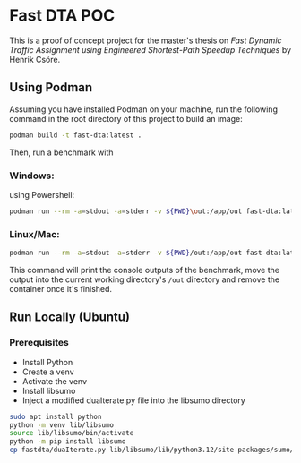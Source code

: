 # Fast DTA POC

This is a proof of concept project for the master's thesis on _Fast Dynamic Traffic Assignment using Engineered Shortest-Path Speedup Techniques_ by Henrik Csöre.

## Using Podman

Assuming you have installed Podman on your machine, run the following command in the root directory of this project to build an image:

```bash
podman build -t fast-dta:latest .
```

Then, run a benchmark with

### Windows:

using Powershell:

```bash
podman run --rm -a=stdout -a=stderr -v ${PWD}\out:/app/out fast-dta:latest
```

### Linux/Mac:

```bash
podman run --rm -a=stdout -a=stderr -v ${PWD}/out:/app/out fast-dta:latest
```

This command will print the console outputs of the benchmark, move the output into the current working directory's `/out` directory and remove the container once it's finished.

## Run Locally (Ubuntu)

### Prerequisites

- Install Python
- Create a venv
- Activate the venv
- Install libsumo
- Inject a modified duaIterate.py file into the libsumo directory

```bash
sudo apt install python
python -m venv lib/libsumo
source lib/libsumo/bin/activate
python -m pip install libsumo
cp fastdta/duaIterate.py lib/libsumo/lib/python3.12/site-packages/sumo/tools/assign/duaIterate.py
```
